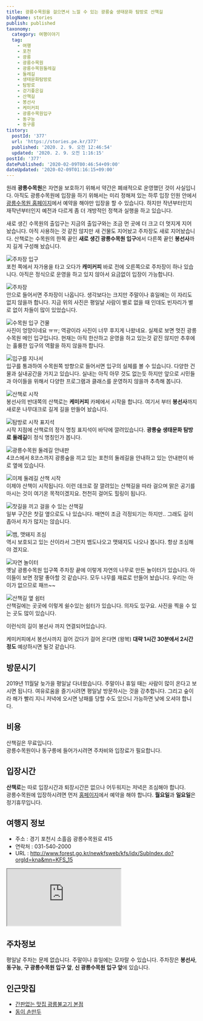 ```yaml
---
title: 광릉수목원을 걸으면서 느낄 수 있는 광릉숲 생태문화 탐방로 산책길
blogName: stories
publish: published
taxonomy:
  category: 여행이야기
  tag:
    - 여행
    - 포천
    - 광릉
    - 광릉수목원
    - 광릉수목원둘레길
    - 둘레길
    - 생태문화탐방로
    - 탐방로
    - 걷기좋은길
    - 산책길
    - 봉선사
    - 케미커피
    - 광릉수목원입구
    - 동구능
    - 동구릉
tistory:
  postId: '377'
  url: 'https://stories.pe.kr/377'
  published: '2020. 2. 9. 오전 12:46:54'
  updated: '2020. 2. 9. 오전 1:16:15'
postId: '377'
datePublished: '2020-02-09T00:46:54+09:00'
dateUpdated: '2020-02-09T01:16:15+09:00'
---
```







원래 **광릉수목원**은 자연을 보호하기 위해서 약간은 폐쇄적으로 운영했던 것이 사실입니다. 아직도 광릉수목원에 입장을 하기 위해서는 미리 정해져 있는 하루 입장 인원 안에서 [광릉수목원 홈페이지](http://www.forest.go.kr/newkfsweb/kfs/idx/SubIndex.do?orgId=kna&mn=KFS_15)에서 예약을 해야만 입장을 할 수 있습니다. 하지만 작년부터인지 재작년부터인지 예전과 다르게 좀 더 개방적인 정책과 실행을 하고 있습니다.  

새로 생긴 수목원의 출입구는 지금의 출입구와는 조금 먼 곳에 더 크고 더 멋지게 지어 놨습니다. 아직 사용하는 것 같진 않지만 새 건물도 지어놨고 주차장도 새로 지어놨습니다. 
산책로는 수목원의 한쪽 끝인 **새로 생긴 광릉수목원 입구**에서 다른쪽 끝인 **봉선사**까지 길게 구성해 놨습니다.  

![주차장 입구](images/20191114_134014-01.jpeg)   
포천 쪽에서 자가용을 타고 오다가 **캐미커피** 바로 전에 오른쪽으로 주차장이 하나 있습니다. 아직은 정식으로 운영을 하고 있지 않아서 요금없이 입장이 가능합니다. 

![주차장](./images/20191114_133901-01.jpeg)  
안으로 들어서면 주차장이 나옵니다. 생각보다는 크지만 주말이나 휴일에는 이 자리도 없지 않을까 합니다. 지금 위의 사진은 평일날 사람이 별로 없을 때 인데도 빈자리가 별로 없이 차들이 많이 있었습니다.    

![수목원 입구 건물](./images/20191114_134055-01.jpeg)  
사진이 엉망이네요 ㅠㅠ; 역광이라 사진이 너무 후지게 나왔네요. 
실제로 보면 멋진 광릉수목원 메인 입구입니다. 현재는 아직 한산하고 운영을 하고 있는것 같진 않지만 추후에는 훌륭한 입구의 역활을 하지 않을까 합니다.   


![입구를 지나서](./images/20191114_134236-01.jpeg)  
입구를 통과하여 수목원쪽 방향으로 들어서면 입구의 실체를 볼 수 있습니다. 다양한 건물과 실내공간을 가지고 있습니다. 실내는 아직 아무 것도 없는듯 하지만 앞으로 시민들과 아이들을 위해서 다양한 프로그램과 클래스를 운영하지 않을까 추측해 봅니다.  


![산책로 시작](./images/20191114_134345-01.jpeg)  
봉선사의 반대쪽의 산책로는 **케미커피** 카페에서 시작을 합니다. 여기서 부터 **봉선사**까지 새로운 나무대크로 길게 길을 만들어 놨습니다.   


![탐방로 시작 표지석](./images/20191114_134426-01.jpeg)  
시작 지점에 산책로의 정식 명칭 표지석이 바닥에 깔려있습니다. **광릉숲 생태문화 탐방로 둘레길**이 정식 명칭인가 봅니다.  


![광릉수목원 둘레길 안내판](./images/20191114_134528-01.jpeg)  
4코스에서 8코스까지 광릉숲을 끼고 있는 포천의 둘레길을 안내하고 있는 안내판이 바로 옆에 있습니다. 


![이제 둘레길 산책 시작](./images/20191114_134547-01.jpeg)  
이제야 산책이 시작됩니다. 이런 데크로 잘 깔려있는 산책길을 따라 걸으며 맑은 공기를 마시는 것이 여기온 목적이겠지요. 천천히 걸어도 힐링이 됩니다.  


![찻길을 끼고 걸을 수 있는 산책길](./images/20191114_134850-01.jpeg)  
일부 구간은 찻길 옆으로도 나 있습니다. 매연이 조금 걱정되기는 하지만.. 그래도 길이 좁아서 차가 많지는 않습니다.  

![뱀, 맷돼지 조심](./images/20191114_135730-01.jpeg)  
역시 보호되고 있는 산이라서 그런지 뱀도나오고 맷돼지도 나오나 봅니다. 항상 조심해야 겠지요. 

![자연 놀이터](./images/20191114_135938-01.jpeg)  
옛날 광릉수목원 입구쪽 주차장 끝에 이렇게 자연의 나무로 만든 놀이터가 있습니다. 아이들이 보면 정말 좋아할 것 같습니다. 모두 나무를 재료로 만들어 놨습니다. 우리는 아이가 없으므로 패쓰~~

![산책길 옆 쉼터](./images/20191114_140757-01.jpeg)  
산책길에는 곳곳에 이렇게 쉴수있는 쉼터가 있습니다. 의자도 있구요. 사진을 찍을 수 있는 곳도 많이 있습니다.  

이런식의 길이 봉선사 까지 연결되어있습니다. 

케미커피에서 봉선사까지 걸어 갔다가 걸어 온다면 (왕복) **대략 1시간 30분에서 2시간정도** 예상하시면 될것 같습니다.   


## 방문시기    
2019년 11월달 늦가을 평일날 다녀왔습니다. 주말이나 휴일 때는 사람이 많이 온다고 보시면 됩니다. 여유로움을 즐기시려면 평일날 방문하시는 것을 강추합니다. 그리고 숲이라 해가 빨리 지니 저녁에 오시면 낭패를 당할 수도 있으니 가능하면 낮에 오셔야 합니다.  

## 비용  
산책길은 무료입니다.  
광릉수목원이나 동구릉에 들어가시려면 주차비와 입장료가 필요합니다. 

## 입장시간  
**산책로**는 따로 입장시간과 퇴장시간은 없으나 어두워지는 저녁은 조심해야 합니다.  
광릉수목원에 입장하시려면 먼저 [홈페이지](http://www.forest.go.kr/newkfsweb/kfs/idx/SubIndex.do?orgId=kna&mn=KFS_15)에서 예약을 해야 합니다. 
**월요일**과 **일요일**은 정기휴무입니다.  


## 여행지 정보  
- 주소 : 경기 포천시 소흘읍 광릉수목원로 415 
- 연락처 :  031-540-2000 
- URL : http://www.forest.go.kr/newkfsweb/kfs/idx/SubIndex.do?orgId=kna&mn=KFS_15   
<div class='embed-responsive embed-responsive-16by9'>
    <iframe src='https://www.google.com/maps/embed?pb=!1m18!1m12!1m3!1d8922.469995737714!2d127.16575710111341!3d37.753242221827946!2m3!1f0!2f0!3f0!3m2!1i1024!2i768!4f13.1!3m3!1m2!1s0x357ccf289ac5d1d1%3A0x22d9fbb09a787eb8!2z7IKw66a87LKtIOq1reumveyImOuqqeybkCAo6rSR66aJIOyImOuqqeybkCk!5e0!3m2!1sko!2skr!4v1581175740275!5m2!1sko!2skr' class='embed-responsive-item' allowfullscreen></iframe>
</div>


## 주차정보  
평일날 주차는 문제 없습니다. 주말이나 휴일에는 모자랄 수 있습니다. 
주차장은 **봉선사**, **동구능**, **구 광릉수목원 입구 앞**, **신 광릉수목원 입구 앞**에 있습니다. 


## 인근맛집   
- [간판없는 맛집 광릉불고기 본점](https://stories.pe.kr/359)
- [동이 손만두](https://stories.pe.kr/193) 

